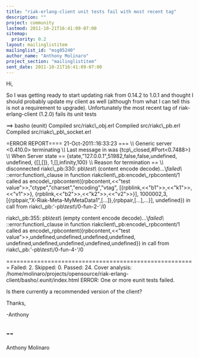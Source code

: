 ```yaml
---
title: "riak-erlang-client unit tests fail with most recent tag"
description: ""
project: community
lastmod: 2011-10-21T16:41:09-07:00
sitemap:
  priority: 0.2
layout: mailinglistitem
mailinglist_id: "msg05240"
author_name: "Anthony Molinaro"
project_section: "mailinglistitem"
sent_date: 2011-10-21T16:41:09-07:00
---
```



Hi,

 So I was getting ready to start updating riak from 0.14.2 to 1.0.1 and
thought I should probably update my client as well (although from what I
can tell this is not a requirement to upgrade). Unfortunately the most
recent tag of riak-erlang-client (1.2.0) fails its unit tests

==&gt; basho (eunit)
Compiled src/riakc\\_obj.erl
Compiled src/riakc\\_pb.erl
Compiled src/riakc\\_pb\\_socket.erl

=ERROR REPORT==== 21-Oct-2011::16:33:23 ===
\\*\\* Generic server &lt;0.410.0&gt; terminating 
\\*\\* Last message in was {tcp\\_closed,#Port&lt;0.7488&gt;}
\\*\\* When Server state == {state,"127.0.0.1",51982,false,false,undefined,
 undefined,
 {[],[]},
 1,[],infinity,100}
\\*\\* Reason for termination == 
\\*\\* disconnected
riakc\\_pb:330: pb\\_test\\_ (content encode decode)...\\*failed\\*
::error:function\\_clause
 in function riakclient\\_pb:encode\\_rpbcontent/1
 called as encode\\_rpbcontent({rpbcontent,&lt;&lt;"test 
value"&gt;&gt;,"ctype","charset","encoding","vtag",
 [{rpblink,&lt;&lt;"b1"&gt;&gt;,&lt;&lt;"k1"&gt;&gt;,&lt;&lt;"v1"&gt;&gt;},
 {rpblink,&lt;&lt;"b2"&gt;&gt;,&lt;&lt;"k2"&gt;&gt;,&lt;&lt;"v2"&gt;&gt;}],
 1000002,3,
 [{rpbpair,"X-Riak-Meta-MyMetaData1",[...]},{rpbpair,[...],...}],
 undefined})
 in call from riakc\\_pb:'-pb\\_test\\_/0-fun-2-'/0


riakc\\_pb:355: pb\\_test\\_ (empty content encode decode)...\\*failed\\*
::error:function\\_clause
 in function riakclient\\_pb:encode\\_rpbcontent/1
 called as encode\\_rpbcontent({rpbcontent,&lt;&lt;"test 
value"&gt;&gt;,undefined,undefined,undefined,undefined,
 undefined,undefined,undefined,undefined,undefined})
 in call from riakc\\_pb:'-pb\\_test\\_/0-fun-4-'/0


=======================================================
 Failed: 2. Skipped: 0. Passed: 24.
Cover analysis: 
/home/molinaro/projects/opensource/riak-erlang-client/basho/.eunit/index.html
ERROR: One or more eunit tests failed.

Is there currently a recommended version of the client?

Thanks,

-Anthony

-- 
------------------------------------------------------------------------
Anthony Molinaro 


